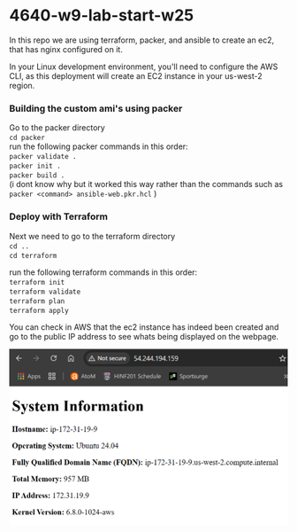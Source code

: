 # 4640-w9-lab-start-w25
In this repo we are using terraform, packer, and ansible to create an ec2, that has nginx configured on it.

In your Linux development environment, you'll need to configure the AWS CLI, as this deployment will create an EC2 instance in your us-west-2 region.


### Building the custom ami's using packer
Go to the packer directory  
`cd packer`  
run the following packer commands in this order:  
`packer validate .`  
`packer init .`  
`packer build .`  
(i dont know why but it worked this way rather than the commands such as `packer <command> ansible-web.pkr.hcl` )

### Deploy with Terraform
Next we need to go to the terraform directory  
`cd ..`  
`cd terraform`  
    
run the following terraform commands in this order:  
`terraform init`  
`terraform validate`  
`terraform plan`  
`terraform apply`  
  
You can check in AWS that the ec2 instance has indeed been created and go to the public IP address to see whats being displayed on the webpage.

![Alt Text](lab-week-9.png)
